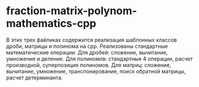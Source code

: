 # fraction-matrix-polynom-mathematics-cpp
В этих трех файликах содержится реализация шаблонных классов дроби, матрицы и полинома на cpp.
Реализованы стандартные математические операции.
Для дробей: сложение, вычитание, умножение и деление. 
Для полиномов: стандартные 4 операции, расчет производной, суперпозиция полиномов. 
Для матриц: сложение, вычитание, умножение, транспонирование, поиск обратной матрицы, расчет детерминанта.
